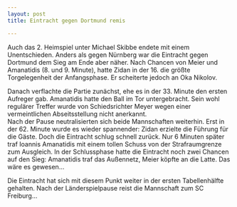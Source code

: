 ```yaml
---
layout: post
title: Eintracht gegen Dortmund remis

---
```


Auch das 2. Heimspiel unter Michael Skibbe endete mit einem Unentschieden. Anders als gegen Nürnberg war die Eintracht gegen Dortmund dem Sieg am Ende aber näher. Nach Chancen von Meier und Amanatidis (8. und 9. Minute), hatte Zidan in der 16. die größte Torgelegenheit der Anfangsphase. Er scheiterte jedoch an Oka Nikolov.

Danach verflachte die Partie zunächst, ehe es in der 33. Minute den ersten Aufreger gab. Amanatidis hatte den Ball im Tor untergebracht. Sein wohl regulärer Treffer wurde von Schiedsrichter Meyer wegen einer vermeintlichen Abseitsstellung nicht anerkannt.  
Nach der Pause neutralisierten sich beide Mannschaften weiterhin. Erst in der 62. Minute wurde es wieder spannender: Zidan erzielte die Führung für die Gäste. Doch die Eintracht schlug schnell zurück. Nur 6 Minuten später traf Ioannis Amanatidis mit einem tollen Schuss von der Strafraumgrenze zum Ausgleich. In der Schlussphase hatte die Eintracht noch zwei Chancen auf den Sieg: Amanatidis traf das Außennetz, Meier köpfte an die Latte. Das wäre es gewesen...

Die Eintracht hat sich mit diesem Punkt weiter in der ersten Tabellenhälfte gehalten. Nach der Länderspielpause reist die Mannschaft zum SC Freiburg...
